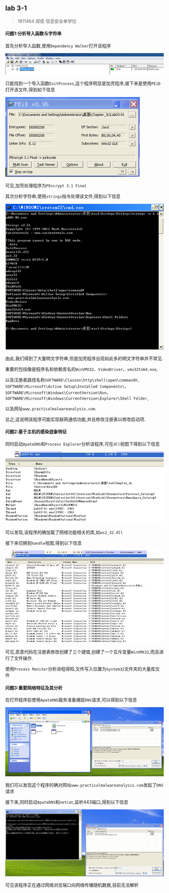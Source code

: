 ## lab 3-1

> 1811464 郑佶 信息安全单学位

#### 问题1:分析导入函数与字符串

首先分析导入函数,使用`Dependency Walker`打开该程序

![image-1](../IMG/LAB3-1-1.png)

只能找到一个导入函数`ExitProcess`,这个程序明显是加壳程序,接下来是使用`PEiD`打开该文件,得到如下信息

![image-2](../IMG/LAB3-1-2.png)

可见,加壳处理程序为`PEncrypt 3.1 Final`

其次分析字符串,使用`strings`指令处理该文件,得到以下信息

![image-3](../IMG/LAB3-1-3.png)

由此,我们得到了大量明文字符串,但是加壳程序出现如此多的明文字符串并不常见.

重要的包括像是程序名和依赖库名的`WinVMX32`、`VideoDriver`、`vmx32to64.exe`,

以及注册表路径名称`SOFTWARE\Classes\http\shell\open\commandV`、`SOFTWARE\Microsoft\Active Setup\Installed Components\`、`SOFTWARE\Microsoft\Windows\CurrentVersion\Run`、`SOFTWARE\Microsoft\Windows\CurrentVersion\Explorer\Shell Folder`,

以及网址`www.practicalmalwareanalysis.com`.

总之,这说明该程序可能实现联网通信功能,并且修改注册表以修改启动项.



#### 问题2:基于主机的感染迹象特征

同时启动`ApateDNS`和`Process Explorer`分析该程序,可在`dll`视图下得到以下信息

![image-4](../IMG/LAB3-1-4.png)

可以发现,该程序的确加载了网络功能相关的库,如`ws2_32.dll`

接下来切换到`handle`视图,得到以下信息

![image-5](../IMG/LAB3-1-5.png)

可见,恶意代码在注册表修改创建了三个键值,创建了一个互斥变量`WinVMX32`,而且进行了文件操作.

使用`Process Monitor`分析进程得知,文件写入位置为`System32`文件夹的大量库文件



#### 问题3:重要网络特征及其分析

在打开程序前使用`ApateDNS`服务准备捕捉`DNS`请求,可以得到以下信息

![image-6](../IMG/LAB3-1-6.png)

我们可以发现这个程序的确对网址`www.practicalmalwareanalysis.com`发起了`DNS`请求

接下来,同时启动`ApateDNS`和`netcat`,监听443端口,得到以下信息

![image-7](../IMG/LAB3-1-7.png)

可见该程序正在通过网络浏览端口向网络传播随机数据,目前无法解析